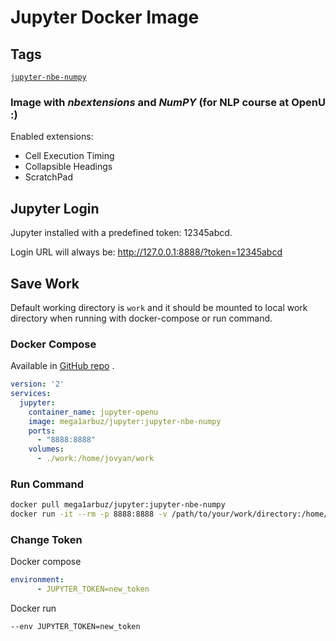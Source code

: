 # Jupyter Docker Image

## Tags
[`jupyter-nbe-numpy`](https://github.com/mega-arbuz/docker-jupyter)

###  Image with _nbextensions_ and _NumPY_ (for NLP course at OpenU :)
Enabled extensions:
 - Cell Execution Timing
 - Collapsible Headings
 - ScratchPad

## Jupyter Login
Jupyter installed with a predefined token: 12345abcd.

Login URL will always be: http://127.0.0.1:8888/?token=12345abcd

## Save Work
Default working directory is `work` and it should be mounted to local work directory when running with docker-compose or run command.

### Docker Compose
Available in [GitHub repo](https://github.com/mega-arbuz/docker-jupyter/blob/master/docker-compose.yaml) .

```yaml
version: '2'
services:
  jupyter:
    container_name: jupyter-openu
    image: mega1arbuz/jupyter:jupyter-nbe-numpy
    ports:
      - "8888:8888"
    volumes:
      - ./work:/home/jovyan/work
```

### Run Command
```bash
docker pull mega1arbuz/jupyter:jupyter-nbe-numpy
docker run -it --rm -p 8888:8888 -v /path/to/your/work/directory:/home/jovyan/work mega1arbuz/jupyter:jupyter-nbe-numpy
```
### Change Token
Docker compose
```yaml
environment:
      - JUPYTER_TOKEN=new_token
```
Docker run
```bash
--env JUPYTER_TOKEN=new_token
```
